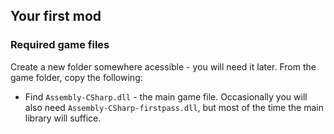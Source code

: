 ## Your first mod

### Required game files
Create a new folder somewhere acessible - you will need it later. From the game folder, copy the following:

* Find `Assembly-CSharp.dll` - the main game file. Occasionally you will also need `Assembly-CSharp-firstpass.dll`, but most of the time the main library will suffice.
